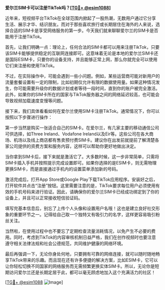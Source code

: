 **爱尔兰SIM卡可以注册TikTok吗？[[TG💪+ @esim1088](https://t.me/s/esim1088)]**

近年来，短视频平台TikTok在全球范围内掀起了一股热潮，无数用户通过它分享生活、展示才华、结识朋友。而对于那些喜欢旅行或长期居住在海外的人来说，选择合适的SIM卡是享受网络服务的第一步。今天我们就来聊聊爱尔兰的SIM卡是否能用于注册TikTok。

首先，让我们明确一点：理论上，任何合法的SIM卡都可以用来注册TikTok，只要该SIM卡能够提供稳定的互联网连接即可。这意味着无论是本地的爱尔兰SIM卡还是国际ESIM卡，只要你的设备支持，并且能够正常上网，那么你就完全可以使用它们来注册和使用TikTok。

不过，在实际操作中，可能会遇到一些小问题。例如，某些运营商可能对新用户的流量套餐设置有一定的限制，比如初期仅允许有限的数据使用量。如果这种情况发生，你可能需要升级你的数据计划或者等待一段时间，直到你的账户被完全激活。此外，如果你的SIM卡所在的国家与TikTok服务器之间的网络延迟较高，也可能会导致视频加载速度变慢等问题。

接下来，我们具体看看如何在爱尔兰使用SIM卡注册TikTok。通常情况下，你可以按照以下步骤进行操作：

第一步当然是购买一张适合自己的SIM卡。在爱尔兰，有几家主要的移动通信公司可供选择，如Three Ireland、Vodafone Ireland以及Eir等。这些公司在各大商场、机场以及线上商店都有售卖预付费SIM卡。建议你在出发前就提前了解清楚各家公司提供的资费方案和服务内容，这样可以帮助你更好地做出决定。

当你拿到SIM卡后，接下来就是激活它了。大多数时候，这一步非常简单，只需将SIM卡插入手机并按照提示完成设置即可。如果你选择的是ESIM卡，则无需物理更换SIM卡，而是直接通过手机内的设置菜单添加新的号码。

激活完成后，打开App Store或Google Play下载TikTok应用程序。安装好之后，打开软件并点击“注册”按钮。这里需要注意的是，TikTok要求每位用户必须使用有效的手机号码来进行验证。因此，请确保你的爱尔兰SIM卡已经成功绑定到了你的设备上，并且可以正常接收短信验证码。

填写完基本信息后，别忘了上传个人头像和设置用户名哦！这也是建立良好社交形象的重要环节之一。记得给自己取一个独特又有吸引力的名字，这样更容易吸引粉丝关注。

当然啦，在使用过程中也不要忘了定期检查流量消耗情况，以免产生不必要的费用。同时，考虑到TikTok的内容审核机制日益严格，我们在创作视频时也要注意遵守相关法律法规和社会公德规范，共同维护健康的网络环境。

最后再强调一下，无论你身处何地，只要拥有可靠的网络连接，就可以随时随地畅享TikTok带来的乐趣。而且现在还有许多便捷的解决方案，比如ESIM卡，它可以让你轻松切换不同国家的网络服务而无需频繁更换实体SIM卡。所以，无论你是短期访问爱尔兰还是长期定居于此，都可以毫无顾虑地加入这个充满活力的社区！

[[TG💪+ @esim1088](https://t.me/s/esim1088) ![Image](https://i.postimg.cc/4NQfJmqS/Snipaste-2025-05-13-00-14-12.png)]